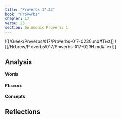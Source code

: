 ```yaml
---
title: "Proverbs 17:23"
book: "Proverbs"
chapter: 17
verse: 23
section: Solomonic Proverbs 1
---
```

![[/Greek/Proverbs/017/Proverbs-017-023G.md#Text]]
![[/Hebrew/Proverbs/017/Proverbs-017-023H.md#Text]]

## Analysis

#### Words

#### Phrases

#### Concepts

## Reflections
